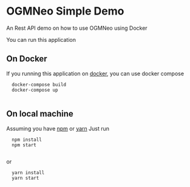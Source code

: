 # OGMNeo Simple Demo
An Rest API demo on how to use OGMNeo using Docker 

You can run this application 
## On Docker 

  If you running this application on [docker](https://www.docker.com/), you can use docker compose 
  
  ````
    docker-compose build
    docker-compose up
    
  ````
## On local machine
  
  Assuming you have [npm](https://www.npmjs.com/) or [yarn](https://yarnpkg.com/)
  Just run 
  ````
    npm install 
    npm start 
    
  ````
  
  or 
  
  ````
    yarn install
    yarn start
    
  ````

